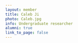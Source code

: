 ```yaml
---
layout: member
title: Caleb Ji
photo: Caleb.jpg
info: Undergraduate researcher
alumni: true
link_to_page: false
---
```

